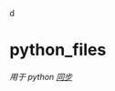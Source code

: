 d

# python_files

###### 用于 python [同步](https://github.com/NiNG-XiAOYUAN/python/blob/main/picture/230259hfkew67ed8a2piyc.png?raw=true)

